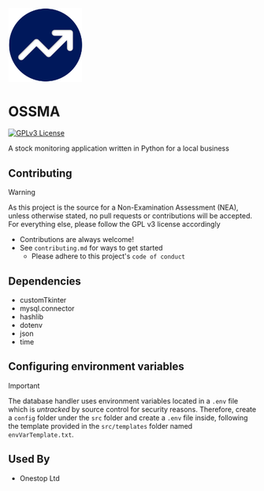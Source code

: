 <img src="https://github.com/sbenf999/Stock-Monitoring-Assistant/blob/main/img/logo.png" alt="logo" width="150"/>

# OSSMA 

[![GPLv3 License](https://img.shields.io/badge/License-GPL%20v3-yellow.svg)](https://opensource.org/licenses/)

A stock monitoring application written in Python for a local business


## Contributing
> [!WARNING]
As this project is the source for a Non-Examination Assessment (NEA), unless otherwise stated, no pull requests or contributions will be accepted. For everything else, please follow the GPL v3 license accordingly

- Contributions are always welcome! 
- See `contributing.md` for ways to get started
  - Please adhere to this project's `code of conduct`

## Dependencies
- customTkinter
- mysql.connector
- hashlib
- dotenv
- json
- time

## Configuring environment variables
> [!IMPORTANT]
The database handler uses environment variables located in a ```.env``` file which is _untracked_ by source control for security reasons. Therefore, create a ```config``` folder under the ```src``` folder and create a ```.env``` file inside, following the template provided in the ```src/templates``` folder named ```envVarTemplate.txt```.


## Used By

- Onestop Ltd


